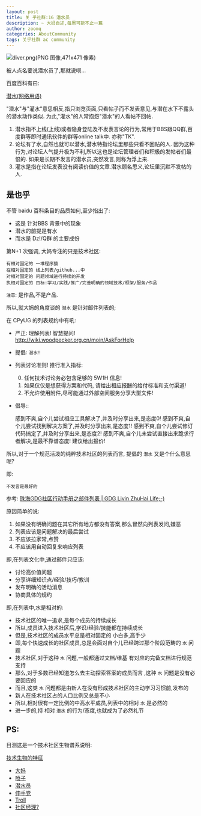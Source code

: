 ```yaml
---
layout: post
title: 关 乎社群:16 潜水员
description: ~ 大妈自述,每周可能不止一篇
author: zoomq
categories: AboutCommunity
tags: 关乎社群 ac community
---
```



![diver.png(PNG 图像,471x471 像素)](http://www.frankleclair.com/photos/diver.png)

被人点名要说潜水员了,那就说呗...


<!--more-->

百度百科有曰:

[潜水(网络用语)](http://baike.baidu.com/subview/3480/9904077.htm)

"潜水"与"灌水"意思相反,指只浏览页面,只看帖子而不发表意见,与潜在水下不露头的潜水动作类似. 为此,"灌水"的人常抱怨"潜水"的人看帖不回帖. 

1. 潜水指不上线(上线)或者隐身登陆及不发表言论的行为,常用于BBS跟QQ群,百度群等即时通讯软件的群等online talk中. 亦称"TK". 
1. 论坛有了水,自然也就可以潜水,潜水特指论坛里那些只看不回贴的人. 因为这种行为,对论坛人气提升极为不利,所以这也是论坛管理者们和积极的发帖者们最恨的. 如果是长期不发言的潜水员,突然发言,则称为浮上来. 
1. 灌水是指在论坛发表没有阅读价值的文章.潜水顾名思义,论坛里沉默不发帖的人.


## 是也乎

不管 baidu 百科条目的品质如何,至少指出了:

- 这是 针对BBS 背景中的现象
- 潜水的前提是有水
- 而水是 Dz!/Q群 的主要成份

第N+1 次强调, 大妈专注的只是技术社区:

    有相对固定的 一堆程序猿
    在相对固定的 线上列表/github...中
    对相对固定的 问题领域进行持续的开发
    执相对固定的 目标:学习/实践/推广/完善明确的领域技术/框架/服务/作品

`注意`: 是作品,不是产品.

所以,就大妈的角度谈的 `潜水` 是针对邮件列表的;

在 CPyUG 的列表规约中有吼:

- 严正: 理解列表! 智慧提问! http://wiki.woodpecker.org.cn/moin/AskForHelp
- 提倡: `潜水!`
- 列表讨论准则! 推行准入指标:

    0. 任何技术讨论务必包含足够的 5W1H 信息!
    1. 如果仅仅是想获得方案和代码, 请给出相应报酬的给付标准和支付渠道!
    2. 不允许使用附件,尽可能通过外部空间服务分享大型文件!

- 倡导::

    感到不爽,自个儿尝试相应工具解决了,并及时分享出来,是态度0!
    感到不爽,自个儿尝试找到解决方案了,并及时分享出来,是态度1!
    感到不爽,自个儿尝试修订代码搞定了,并及时分享出来,是态度2!
    感到不爽,自个儿未尝试直接出来跪求行者解决,是最不靠谱态度! 建议给出报价!

所以,对于一个规范活泼的纯粹技术社区的列表而言, 提倡的 `潜水` 又是个什么意思呢?

即:

    不发言是最好的

参考: [珠海GDG社区行动手册之邮件列表 | GDG Livin ZhuHai Life;-)](http://blog.zhgdg.org/2013-06/zh-gdg-mailing/)

原因简单的说:

1. 如果没有明确问题在其它所有地方都没有答案,那么冒然向列表发问,嫌恶
1. 列表应该是问题解决的最后尝试
1. 不应该拉家常,点赞
1. 不应该用自动回复来响应列表

即,在列表文化中,通过邮件只应该:

- 讨论高价值问题
- 分享详细知识点/经验/技巧/教训
- 发布明确的活动消息
- 协商具体的规约

即,在列表中,水是相对的:

- 技术社区的唯一追求,是每个成员的持续成长
- 所以,成员进入技术社区后,学识/经验/技能都在持续成长
- 但是,技术社区的成员水平总是相对固定的 小白多,高手少
- 即,每个快速成长的社区成员,总是会面对自个儿已经跨过那个阶段范畴的 `水` 问题
- 技术社区,对于这种 `水` 问题,一般都通过文档/维基 有对应的完备文档进行规范支持
- 那么,对于多数已经知道怎么去主动探索答案的成员而言 ,这种  `水` 问题是没有必要回应的
- 而且,这类 `水` 问题都是由新人在没有形成技术社区的主动学习习惯前,发布的
- 新人在技术社区占的人口比例又总是不小
- 所以,相对很有一定比例的中高水平成员,列表中的相对 `水` 是必然的
- 进一步的,持 相对 `潜水` 的行为/态度,也就成为了必然礼节


## PS:

目测这是一个技术社区生物谱系说明:

[技术生物的特征](http://devrel.info/2014-03/ac4-nerd/)

- [大妈](http://devrel.info/2014-03/ac8-comm-dama/)
- [喷子](http://devrel.info/2014-03/ac10-comm-sprayer/)
- [潜水员](http://devrel.info/2014-04/ac16-comm-diver/)
- [伸手党](http://devrel.info/2014-03/ac11-comm-beggar/)
- [Troll](http://devrel.info/2014-03/ac12-comm-troll/)
- [社区经理?](http://devrel.info/2014-03/ac9-comm-manager/)


